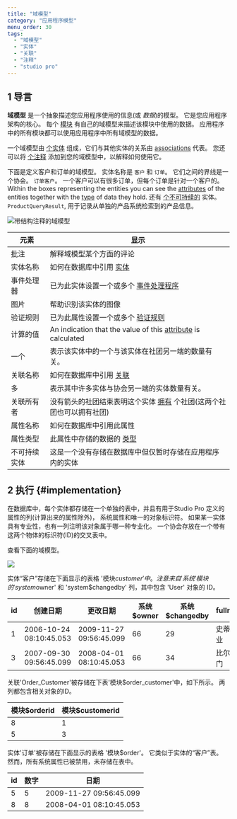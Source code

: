 ```yaml
---
title: "域模型"
category: "应用程序模型"
menu_order: 30
tags:
  - "域模型"
  - "实体"
  - "关联"
  - "注释"
  - "studio pro"
---
```


## 1 导言

**域模型** 是一个抽象描述您应用程序使用的信息(或 *数据*)的模型。 它是您应用程序架构的核心。 每个 [模块](modules) 有自己的域模型来描述该模块中使用的数据。 应用程序中的所有模块都可以使用应用程序中所有域模型的数据。

一个域模型由 [个实体](entities) 组成，它们与其他实体的关系由 [associations](associations) 代表。 您还可以将 [个注释](annotations) 添加到您的域模型中，以解释如何使用它。

下面是定义客户和订单的域模型。 实体名称是 `客户` 和 `订单`。 它们之间的界线是一个协会。 `订单客户`。 一个客户可以有很多订单，但每个订单是针对一个客户的。 Within the boxes representing the entities you can see the [attributes](attributes) of the entities together with the [type](attributes#type) of data they hold. 还有 [个不可持续的](persistability) 实体。 `ProductQueryResult`, 用于记录从单独的产品系统检索到的产品信息。

![带结构注释的域模型](attachments/domain-model/annotated-domain-model.png)

| 元素     | 显示                                                                         |
| ------ | -------------------------------------------------------------------------- |
| 批注     | 解释域模型某个方面的评论                                                               |
| 实体名称   | 如何在数据库中引用 [实体](entities)                                                   |
| 事件处理器  | 已为此实体设置一个或多个 [事件处理程序](event-handlers)                                      |
| 图片     | 帮助识别该实体的图像                                                                 |
| 验证规则   | 已为此属性设置一个或多个 [验证规则](validation-rules)                                      |
| 计算的值   | An indication that the value of this [attribute](attributes) is calculated |
| 一个     | 表示该实体中的一个与该实体在社团另一端的数量有关。                                                  |
| 关联名称   | 如何在数据库中引用 [关联](associations)                                               |
| 多      | 表示其中许多实体与协会另一端的实体数量有关。                                                     |
| 关联所有者  | 没有箭头的社团结束表明这个实体 [拥有](associations#ownership) 个社团(这两个社团也可以拥有社团)             |
| 属性名称   | 如何在数据库中引用此属性                                                               |
| 属性类型   | 此属性中存储的数据的 [类型](attributes#type)                                           |
| 不可持续实体 | 这是一个没有存储在数据库中但仅暂时存储在应用程序内的实体                                               |

## 2 执行 {#implementation}

在数据库中，每个实体都存储在一个单独的表中，并且有用于Studio Pro 定义的属性的列(计算出来的属性除外)， 系统属性和唯一的对象标识符。 如果某一实体具有专业性，也有一列注明该对象属于哪一种专业化。 一个协会存放在一个带有这两个物体的标识符(ID)的交叉表中。

查看下面的域模型。

![](attachments/domain-model/customer-order.png)

实体“客户”存储在下面显示的表格 '模块$customer' 中。 注意来自'系统' 模块的 'system$owner' 和 'system$changedby' 列，其中包含 'User' 对象的 ID。

| id | 创建日期                    | 更改日期                    | 系统$owner | 系统$changedby | fullname |
| -- | ----------------------- | ----------------------- | -------- | ------------ | -------- |
| 1  | 2006-10-24 08:10:45.053 | 2009-11-27 09:56:45.099 | 66       | 29           | 史蒂夫作业    |
| 3  | 2007-09-30 09:56:45.099 | 2008-04-01 08:10:45.053 | 66       | 34           | 比尔盖茨门    |

关联'Order_Customer'被存储在下表'模块$order_customer'中，如下所示。 两列都包含相关对象的ID。

| 模块$orderid | 模块$customerid |
| ---------- | ------------- |
| 8          | 1             |
| 5          | 3             |

实体'订单'被存储在下面显示的表格 '模块$order'。 它类似于实体的“客户”表。 然而，所有系统属性已被禁用，未存储在表中。

| id | 数字 | 日期                      |
| -- | -- | ----------------------- |
| 5  | 5  | 2009-11-27 09:56:45.099 |
| 8  | 8  | 2008-04-01 08:10:45.053 |
